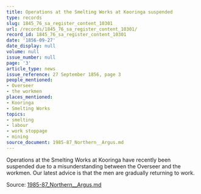 ```yaml
---
title: Operations at the Smelting Works at Kooringa suspended
type: records
slug: 1845_76_sa_register_content_10301
url: /records/1845_76_sa_register_content_10301/
record_id: 1845_76_sa_register_content_10301
date: '1856-09-27'
date_display: null
volume: null
issue_number: null
page: '3'
article_type: news
issue_reference: 27 September 1856, page 3
people_mentioned:
- Overseer
- the workmen
places_mentioned:
- Kooringa
- Smelting Works
topics:
- smelting
- labour
- work stoppage
- mining
source_document: 1985-87_Northern__Argus.md
---
```


Operations at the Smelting Works at Kooringa have recently been suspended due to a misunderstanding between the Overseer and the workmen.  Our latest advice is that the men are gradually returning to work.

Source: [1985-87_Northern__Argus.md](/downloads/markdown/1985-87_Northern__Argus.md)
